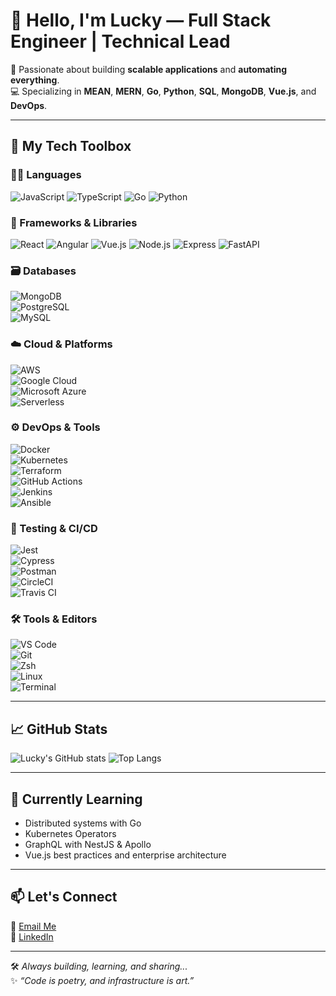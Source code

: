 # 👋 Hello, I'm Lucky — Full Stack Engineer | Technical Lead

🚀 Passionate about building **scalable applications** and **automating everything**.  
💻 Specializing in **MEAN**, **MERN**, **Go**, **Python**, **SQL**, **MongoDB**, **Vue.js**, and **DevOps**.  

---

## 🧰 My Tech Toolbox

### 👨‍💻 Languages  
![JavaScript](https://img.shields.io/badge/JavaScript-F7DF1E?style=flat&logo=javascript&logoColor=black) ![TypeScript](https://img.shields.io/badge/TypeScript-3178C6?style=flat&logo=typescript&logoColor=white)  ![Go](https://img.shields.io/badge/Go-00ADD8?style=flat&logo=go&logoColor=white) ![Python](https://img.shields.io/badge/Python-3776AB?style=flat&logo=python&logoColor=white)

### 🧱 Frameworks & Libraries  
![React](https://img.shields.io/badge/React-20232A?style=flat&logo=react&logoColor=61DAFB)  ![Angular](https://img.shields.io/badge/Angular-DD0031?style=flat&logo=angular&logoColor=white)  ![Vue.js](https://img.shields.io/badge/Vue.js-4FC08D?style=flat&logo=vue.js&logoColor=white) ![Node.js](https://img.shields.io/badge/Node.js-339933?style=flat&logo=node.js&logoColor=white)  ![Express](https://img.shields.io/badge/Express.js-404D59?style=flat&logo=express)  ![FastAPI](https://img.shields.io/badge/FastAPI-005571?style=flat&logo=fastapi)

### 🗃️ Databases  
![MongoDB](https://img.shields.io/badge/MongoDB-4EA94B?style=flat&logo=mongodb&logoColor=white)  
![PostgreSQL](https://img.shields.io/badge/PostgreSQL-336791?style=flat&logo=postgresql&logoColor=white)  
![MySQL](https://img.shields.io/badge/MySQL-4479A1?style=flat&logo=mysql&logoColor=white)

### ☁️ Cloud & Platforms  
![AWS](https://img.shields.io/badge/AWS-232F3E?style=flat&logo=amazonaws&logoColor=white)  
![Google Cloud](https://img.shields.io/badge/Google_Cloud-4285F4?style=flat&logo=googlecloud&logoColor=white)  
![Microsoft Azure](https://img.shields.io/badge/Microsoft_Azure-0089D6?style=flat&logo=microsoft-azure&logoColor=white)  
![Serverless](https://img.shields.io/badge/Serverless-000000?style=flat&logo=serverless&logoColor=white)

### ⚙️ DevOps & Tools  
![Docker](https://img.shields.io/badge/Docker-2496ED?style=flat&logo=docker&logoColor=white)  
![Kubernetes](https://img.shields.io/badge/Kubernetes-326CE5?style=flat&logo=kubernetes&logoColor=white)  
![Terraform](https://img.shields.io/badge/Terraform-7B42BC?style=flat&logo=terraform&logoColor=white)  
![GitHub Actions](https://img.shields.io/badge/GitHub%20Actions-2088FF?style=flat&logo=github-actions&logoColor=white)  
![Jenkins](https://img.shields.io/badge/Jenkins-D24939?style=flat&logo=jenkins&logoColor=white)  
![Ansible](https://img.shields.io/badge/Ansible-EE0000?style=flat&logo=ansible&logoColor=white)

### 🧪 Testing & CI/CD  
![Jest](https://img.shields.io/badge/Jest-C21325?style=flat&logo=jest&logoColor=white)  
![Cypress](https://img.shields.io/badge/Cypress-17202C?style=flat&logo=cypress&logoColor=white)  
![Postman](https://img.shields.io/badge/Postman-FF6C37?style=flat&logo=postman&logoColor=white)  
![CircleCI](https://img.shields.io/badge/CircleCI-343434?style=flat&logo=circleci&logoColor=white)  
![Travis CI](https://img.shields.io/badge/Travis_CI-3EAAAF?style=flat&logo=travis-ci&logoColor=white)

### 🛠️ Tools & Editors  
![VS Code](https://img.shields.io/badge/VS_Code-007ACC?style=flat&logo=visual-studio-code&logoColor=white)  
![Git](https://img.shields.io/badge/Git-F05032?style=flat&logo=git&logoColor=white)  
![Zsh](https://img.shields.io/badge/Zsh-428850?style=flat&logo=zsh&logoColor=white)  
![Linux](https://img.shields.io/badge/Linux-FCC624?style=flat&logo=linux&logoColor=black)  
![Terminal](https://img.shields.io/badge/Terminal-000000?style=flat&logo=gnometerminal&logoColor=white)

---

## 📈 GitHub Stats

![Lucky's GitHub stats](https://github-readme-stats.vercel.app/api?username=kashyapkrlucky&show_icons=true&theme=github_light&hide=issues&count_private=true)
![Top Langs](https://github-readme-stats.vercel.app/api/top-langs/?username=kashyapkrlucky&layout=compact&theme=github_light)

---

## 🌱 Currently Learning

- Distributed systems with Go
- Kubernetes Operators
- GraphQL with NestJS & Apollo
- Vue.js best practices and enterprise architecture

---

## 📫 Let's Connect

📧 [Email Me](mailto:kashyapkrlucky@gmail.com)  
🔗 [LinkedIn](https://linkedin.com/in/kashyapkrlucky)  

---

🛠️ _Always building, learning, and sharing..._  
✨ _“Code is poetry, and infrastructure is art.”_

